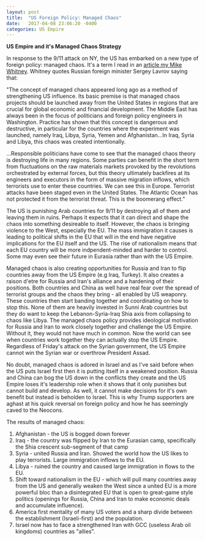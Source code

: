 ```yaml
---
layout: post
title:  "US Foreign Policy: Managed Chaos"
date:   2017-04-08 23:06:20 -0400
categories: US Empire
---
```


**US Empire and it's Managed Chaos Strategy**

In response to the 9/11 attack on NY, the US has embarked on a new type of foreign policy: managed chaos.  It's a term I read in an [article my Mike Whitney](http://www.unz.com/mwhitney/the-impending-clash-between-the-u-s-and-russia/ "UNZ: Impending clash between US and Russia"). Whitney quotes Russian foreign minister Sergey Lavrov saying that: 

"The concept of managed chaos appeared long ago as a method of strengthening US influence. Its basic premise is that managed chaos projects should be launched away from the United States in regions that are crucial for global economic and financial development. The Middle East has always been in the focus of politicians and foreign policy engineers in Washington. Practice has shown that this concept is dangerous and destructive, in particular for the countries where the experiment was launched, namely Iraq, Libya, Syria, Yemen and Afghanistan…In Iraq, Syria and Libya, this chaos was created intentionally.

…Responsible politicians have come to see that the managed chaos theory is destroying life in many regions. Some parties can benefit in the short term from fluctuations on the raw materials markets provoked by the revolutions orchestrated by external forces, but this theory ultimately backfires at its engineers and executors in the form of massive migration inflows, which terrorists use to enter these countries. We can see this in Europe. Terrorist attacks have been staged even in the United States. The Atlantic Ocean has not protected it from the terrorist threat. This is the boomerang effect.”

The US is punishing Arab countries for 9/11 by destroying all of them and leaving them in ruins.  Perhaps it expects that it can direct and shape the chaos into something desireable to itself. However, the chaos is bringing violence to the West, especially the EU. The mass immigration it causes is leading to political shifts in the EU that will in the end have negative implications for the EU itself and the US.  The rise of nationalism means that each EU country will be more indpendent-minded and harder to control.  Some may even see their future in Eurasia rather than with the US Empire. 

Managed chaos is also creating opportunities for Russia and Iran to flip countries away from the US Empire (e.g Iraq, Turkey). It also creates a raison d'etre for Russia and Iran's alliance and a hardening of their positions.  Both countries and China as well have real fear over the spread of terrorist groups and the chaos they bring - all enabled by US weaponry.  These countries then start banding together and coordinating on how to stop this.  None of them are heavily invested in Sunni Arab countries but they do want to keep the Lebanon-Syria-Iraq Shia axis from collapsing to chaos like Libya. The managed chaos policy provides ideological motivation for Russia and Iran to work closely together and challenge the US Empire.  Without it, they would not have much in common. Now the world can see when countries work together they can actually stop the US Empire. Regardless of Friday's attack on the Syrian government, the US Empire cannot win the Syrian war or overthrow President Assad. 

No doubt, managed chaos is adored in Israel and as I've said before when the US puts Israel first then it is putting itself in a weakened position.  Russia and China can bog the US down in the conflicts they create and the US Empire loses it's leadership role when it shows that it only punishes but cannot build and develop.  As well, it cannot make decisions for it's own benefit but instead is beholden to Israel. This is why Trump supporters are aghast at his quick reversal on foreign policy and how he has seemingly caved to the Neocons. 

The results of managed chaos:
1. Afghanistan - the US is bogged down forever
2. Iraq - the country was flipped by Iran to the Eurasian camp, specifically the Shia crescent sub-segment of that camp
3. Syria - united Russia and Iran. Showed the world how the US likes to play terrorists. Large immigration inflows to the EU. 
4. Libya - ruined the country and caused large immigration in flows to the EU. 
5. Shift toward nationalism in the EU - which will pull many countries away from the US and generally weaken the West since a united EU is a more powerful bloc than a disintegrated EU that is open to great-game style politics (openings for Russia, China and Iran to make economic deals and accumulate influence). 
6. America first mentality of many US voters and a sharp divide between the establishment (Israeli-first) and the population. 
7. Israel now has to face a strengthened Iran with GCC (useless Arab oil kingdoms) countries as "allies".


